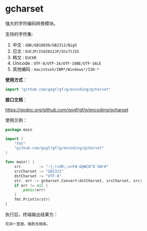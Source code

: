
# gcharset

强大的字符编码转换模块。

支持的字符集: 

1. 中文 : `GBK/GB18030/GB2312/Big5`
1. 日文 : `EUCJP/ISO2022JP/ShiftJIS`
1. 韩文 : `EUCKR`
1. Unicode : `UTF-8/UTF-16/UTF-16BE/UTF-16LE`
1. 其他编码 : `macintosh/IBM*/Windows*/ISO-*`

**使用方式**：
```go
import "github.com/gogf/gf/g/encoding/gcharset"
```
**接口文档**：

https://godoc.org/github.com/gogf/gf/g/encoding/gcharset

使用示例：

```go
package main

import (
	"fmt"
	"github.com/gogf/gf/g/encoding/gcharset"
)

func main() {
	src        := "~{;(<dR;:x>F#,6@WCN^O`GW!#"
	srcCharset := "GB2312"
	dstCharset := "UTF-8"
	str, err := gcharset.Convert(dstCharset, srcCharset, src)
	if err != nil {
		panic(err)
	}
	fmt.Println(str)
}
```
执行后，终端输出结果为：
```html
花间一壶酒，独酌无相亲。
```
